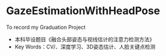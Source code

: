 # GazeEstimationWithHeadPose
To record my Graduation Project
* 本科毕设题目《融合头部姿态与视线估计的注意力检测方法》
* Key Words：CV/、深度学习、3D姿态估计、人脸关键点检测
